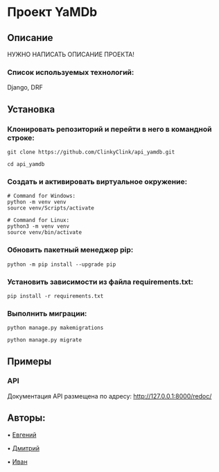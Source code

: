 # Проект YaMDb

## Описание
НУЖНО НАПИСАТЬ ОПИСАНИЕ ПРОЕКТА!

### Cписок используемых технологий:
Django, DRF

## Установка

### Клонировать репозиторий и перейти в него в командной строке:

```
git clone https://github.com/ClinkyClink/api_yamdb.git

cd api_yamdb
```

### Cоздать и активировать виртуальное окружение:

```
# Command for Windows:
python -m venv venv
source venv/Scripts/activate

# Command for Linux:
python3 -m venv venv
source venv/bin/activate
```

### Обновить пакетный менеджер pip:
```
python -m pip install --upgrade pip
```

### Установить зависимости из файла requirements.txt:

```
pip install -r requirements.txt
```

### Выполнить миграции:

```
python manage.py makemigrations

python manage.py migrate
```

## Примеры

### API
Документация API размещена по адресу: http://127.0.0.1:8000/redoc/

## Авторы:
• [Евгений](https://github.com/ClinkyClink)

• [Дмитрий](https://github.com/KuksinDm)

• [Иван](https://github.com/IvanBobrov1)
